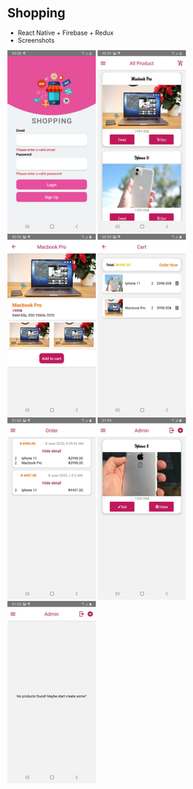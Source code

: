 # Shopping
+ React Native + Firebase + Redux
+ Screenshots
<img src="https://github.com/tranquocviet226/Shopping/blob/master/assets/images/login.jpg?raw=true" width="200"/>
<img src="https://github.com/tranquocviet226/Shopping/blob/master/assets/images/home.jpg?raw=true" width="200"//>
<img src="https://github.com/tranquocviet226/Shopping/blob/master/assets/images/detail.jpg?raw=true" width="200"/>
<img src="https://github.com/tranquocviet226/Shopping/blob/master/assets/images/order.jpg?raw=true" width="200"/>
<img src="https://github.com/tranquocviet226/Shopping/blob/master/assets/images/invoice.jpg?raw=true" width="200"/>
<img src="https://github.com/tranquocviet226/Shopping/blob/master/assets/images/admin.jpg?raw=true" width="200"/>
<img src="https://github.com/tranquocviet226/Shopping/blob/master/assets/images/admin1.jpg?raw=true" width="200"/>
